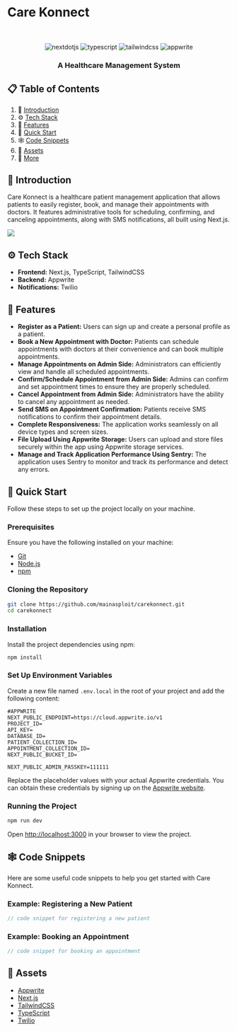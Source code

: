 # Care Konnect

<div align="center">
  <br />
  <br />

  <div>
    <img src="https://img.shields.io/badge/-Next_JS-black?style=for-the-badge&logoColor=white&logo=nextdotjs&color=000000" alt="nextdotjs" />
    <img src="https://img.shields.io/badge/-TypeScript-black?style=for-the-badge&logoColor=white&logo=typescript&color=3178C6" alt="typescript" />
    <img src="https://img.shields.io/badge/-Tailwind_CSS-black?style=for-the-badge&logoColor=white&logo=tailwindcss&color=06B6D4" alt="tailwindcss" />
    <img src="https://img.shields.io/badge/-Appwrite-black?style=for-the-badge&logoColor=white&logo=appwrite&color=FD366E" alt="appwrite" />
  </div>

  <h3 align="center">A Healthcare Management System</h3>

</div>

## 📋 Table of Contents

1. 🤖 [Introduction](#introduction)
2. ⚙️ [Tech Stack](#tech-stack)
3. 🔋 [Features](#features)
4. 🤸 [Quick Start](#quick-start)
5. 🕸️ [Code Snippets](#snippets)
6. 🔗 [Assets](#assets)
7. 🚀 [More](#more)


## 🤖 Introduction

Care Konnect is a healthcare patient management application that allows patients to easily register, book, and manage their appointments with doctors. It features administrative tools for scheduling, confirming, and canceling appointments, along with SMS notifications, all built using Next.js.

<a href="https://discord.com/invite/n6EdbFJ" target="_blank">
  <img src="https://github.com/sujatagunale/EasyRead/assets/151519281/618f4872-1e10-42da-8213-1d69e486d02e" />
</a>

## ⚙️ Tech Stack

- **Frontend:** Next.js, TypeScript, TailwindCSS
- **Backend:** Appwrite
- **Notifications:** Twilio

## 🔋 Features

- **Register as a Patient:** Users can sign up and create a personal profile as a patient.
- **Book a New Appointment with Doctor:** Patients can schedule appointments with doctors at their convenience and can book multiple appointments.
- **Manage Appointments on Admin Side:** Administrators can efficiently view and handle all scheduled appointments.
- **Confirm/Schedule Appointment from Admin Side:** Admins can confirm and set appointment times to ensure they are properly scheduled.
- **Cancel Appointment from Admin Side:** Administrators have the ability to cancel any appointment as needed.
- **Send SMS on Appointment Confirmation:** Patients receive SMS notifications to confirm their appointment details.
- **Complete Responsiveness:** The application works seamlessly on all device types and screen sizes.
- **File Upload Using Appwrite Storage:** Users can upload and store files securely within the app using Appwrite storage services.
- **Manage and Track Application Performance Using Sentry:** The application uses Sentry to monitor and track its performance and detect any errors.

## 🤸 Quick Start

Follow these steps to set up the project locally on your machine.

### Prerequisites

Ensure you have the following installed on your machine:

- [Git](https://git-scm.com/)
- [Node.js](https://nodejs.org/en)
- [npm](https://www.npmjs.com/)

### Cloning the Repository

```bash
git clone https://github.com/mainasploit/carekonnect.git
cd carekonnect
```

### Installation

Install the project dependencies using npm:

```bash
npm install
```

### Set Up Environment Variables

Create a new file named `.env.local` in the root of your project and add the following content:

```env
#APPWRITE
NEXT_PUBLIC_ENDPOINT=https://cloud.appwrite.io/v1
PROJECT_ID=
API_KEY=
DATABASE_ID=
PATIENT_COLLECTION_ID=
APPOINTMENT_COLLECTION_ID=
NEXT_PUBLIC_BUCKET_ID=

NEXT_PUBLIC_ADMIN_PASSKEY=111111
```

Replace the placeholder values with your actual Appwrite credentials. You can obtain these credentials by signing up on the [Appwrite website](https://appwrite.io/).

### Running the Project

```bash
npm run dev
```

Open [http://localhost:3000](http://localhost:3000) in your browser to view the project.

## 🕸️ Code Snippets

Here are some useful code snippets to help you get started with Care Konnect.

### Example: Registering a New Patient

```javascript
// code snippet for registering a new patient
```

### Example: Booking an Appointment

```javascript
// code snippet for booking an appointment
```

## 🔗 Assets

- [Appwrite](https://appwrite.io/)
- [Next.js](https://nextjs.org/)
- [TailwindCSS](https://tailwindcss.com/)
- [TypeScript](https://www.typescriptlang.org/)
- [Twilio](https://www.twilio.com/)

